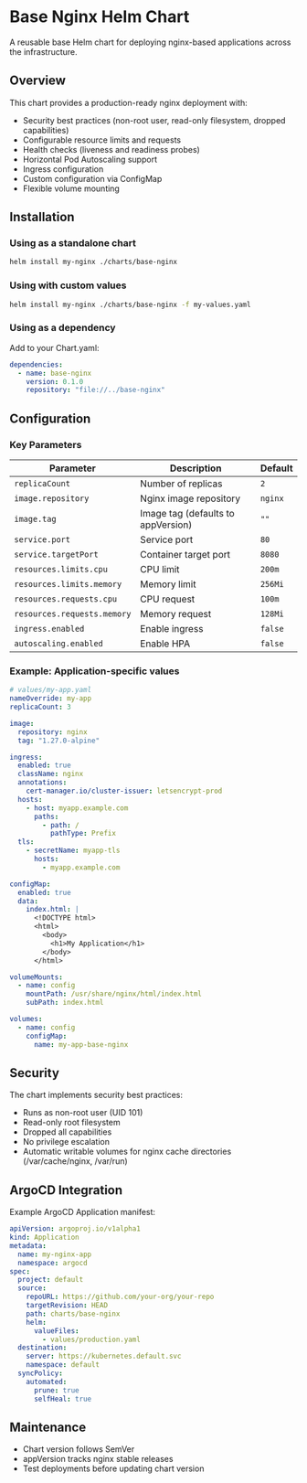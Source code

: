 # Base Nginx Helm Chart

A reusable base Helm chart for deploying nginx-based applications across the infrastructure.

## Overview

This chart provides a production-ready nginx deployment with:
- Security best practices (non-root user, read-only filesystem, dropped capabilities)
- Configurable resource limits and requests
- Health checks (liveness and readiness probes)
- Horizontal Pod Autoscaling support
- Ingress configuration
- Custom configuration via ConfigMap
- Flexible volume mounting

## Installation

### Using as a standalone chart

```bash
helm install my-nginx ./charts/base-nginx
```

### Using with custom values

```bash
helm install my-nginx ./charts/base-nginx -f my-values.yaml
```

### Using as a dependency

Add to your Chart.yaml:

```yaml
dependencies:
  - name: base-nginx
    version: 0.1.0
    repository: "file://../base-nginx"
```

## Configuration

### Key Parameters

| Parameter | Description | Default |
|-----------|-------------|---------|
| `replicaCount` | Number of replicas | `2` |
| `image.repository` | Nginx image repository | `nginx` |
| `image.tag` | Image tag (defaults to appVersion) | `""` |
| `service.port` | Service port | `80` |
| `service.targetPort` | Container target port | `8080` |
| `resources.limits.cpu` | CPU limit | `200m` |
| `resources.limits.memory` | Memory limit | `256Mi` |
| `resources.requests.cpu` | CPU request | `100m` |
| `resources.requests.memory` | Memory request | `128Mi` |
| `ingress.enabled` | Enable ingress | `false` |
| `autoscaling.enabled` | Enable HPA | `false` |

### Example: Application-specific values

```yaml
# values/my-app.yaml
nameOverride: my-app
replicaCount: 3

image:
  repository: nginx
  tag: "1.27.0-alpine"

ingress:
  enabled: true
  className: nginx
  annotations:
    cert-manager.io/cluster-issuer: letsencrypt-prod
  hosts:
    - host: myapp.example.com
      paths:
        - path: /
          pathType: Prefix
  tls:
    - secretName: myapp-tls
      hosts:
        - myapp.example.com

configMap:
  enabled: true
  data:
    index.html: |
      <!DOCTYPE html>
      <html>
        <body>
          <h1>My Application</h1>
        </body>
      </html>

volumeMounts:
  - name: config
    mountPath: /usr/share/nginx/html/index.html
    subPath: index.html

volumes:
  - name: config
    configMap:
      name: my-app-base-nginx
```

## Security

The chart implements security best practices:
- Runs as non-root user (UID 101)
- Read-only root filesystem
- Dropped all capabilities
- No privilege escalation
- Automatic writable volumes for nginx cache directories (/var/cache/nginx, /var/run)

## ArgoCD Integration

Example ArgoCD Application manifest:

```yaml
apiVersion: argoproj.io/v1alpha1
kind: Application
metadata:
  name: my-nginx-app
  namespace: argocd
spec:
  project: default
  source:
    repoURL: https://github.com/your-org/your-repo
    targetRevision: HEAD
    path: charts/base-nginx
    helm:
      valueFiles:
        - values/production.yaml
  destination:
    server: https://kubernetes.default.svc
    namespace: default
  syncPolicy:
    automated:
      prune: true
      selfHeal: true
```

## Maintenance

- Chart version follows SemVer
- appVersion tracks nginx stable releases
- Test deployments before updating chart version
